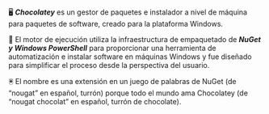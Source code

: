 :desktop_computer: ***Chocolatey*** es un gestor de paquetes e instalador a nivel de máquina para paquetes de software, creado para la plataforma Windows.

:mag_right: El motor de ejecución utiliza la infraestructura de empaquetado de ***NuGet y Windows PowerShell*** para proporcionar una herramienta de automatización e instalar software en máquinas Windows y fue diseñado para simplificar el proceso desde la perspectiva del usuario.

:trackball: El nombre es una extensión en un juego de palabras de NuGet (de “nougat” en español, turrón) porque todo el mundo ama Chocolatey (de “nougat chocolat” en español, turrón de chocolate).
